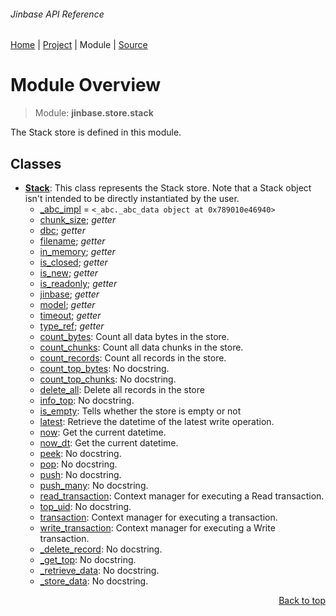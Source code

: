 ###### Jinbase API Reference
[Home](/docs/api/README.md) | [Project](/README.md) | Module | [Source](/src/jinbase/store/stack.py)

# Module Overview
> Module: **jinbase.store.stack**

The Stack store is defined in this module.

## Classes
- [**Stack**](/docs/api/modules/jinbase/store/stack/class-Stack.md): This class represents the Stack store. Note that a Stack object isn't intended to be directly instantiated by the user.
    - [\_abc\_impl](/docs/api/modules/jinbase/store/stack/class-Stack.md#fields-table) = `<_abc._abc_data object at 0x789010e46940>`
    - [chunk\_size](/docs/api/modules/jinbase/store/stack/class-Stack.md#properties-table); _getter_
    - [dbc](/docs/api/modules/jinbase/store/stack/class-Stack.md#properties-table); _getter_
    - [filename](/docs/api/modules/jinbase/store/stack/class-Stack.md#properties-table); _getter_
    - [in\_memory](/docs/api/modules/jinbase/store/stack/class-Stack.md#properties-table); _getter_
    - [is\_closed](/docs/api/modules/jinbase/store/stack/class-Stack.md#properties-table); _getter_
    - [is\_new](/docs/api/modules/jinbase/store/stack/class-Stack.md#properties-table); _getter_
    - [is\_readonly](/docs/api/modules/jinbase/store/stack/class-Stack.md#properties-table); _getter_
    - [jinbase](/docs/api/modules/jinbase/store/stack/class-Stack.md#properties-table); _getter_
    - [model](/docs/api/modules/jinbase/store/stack/class-Stack.md#properties-table); _getter_
    - [timeout](/docs/api/modules/jinbase/store/stack/class-Stack.md#properties-table); _getter_
    - [type\_ref](/docs/api/modules/jinbase/store/stack/class-Stack.md#properties-table); _getter_
    - [count\_bytes](/docs/api/modules/jinbase/store/stack/class-Stack.md#count_bytes): Count all data bytes in the store.
    - [count\_chunks](/docs/api/modules/jinbase/store/stack/class-Stack.md#count_chunks): Count all data chunks in the store.
    - [count\_records](/docs/api/modules/jinbase/store/stack/class-Stack.md#count_records): Count all records in the store.
    - [count\_top\_bytes](/docs/api/modules/jinbase/store/stack/class-Stack.md#count_top_bytes): No docstring.
    - [count\_top\_chunks](/docs/api/modules/jinbase/store/stack/class-Stack.md#count_top_chunks): No docstring.
    - [delete\_all](/docs/api/modules/jinbase/store/stack/class-Stack.md#delete_all): Delete all records in the store
    - [info\_top](/docs/api/modules/jinbase/store/stack/class-Stack.md#info_top): No docstring.
    - [is\_empty](/docs/api/modules/jinbase/store/stack/class-Stack.md#is_empty): Tells whether the store is empty or not
    - [latest](/docs/api/modules/jinbase/store/stack/class-Stack.md#latest): Retrieve the datetime of the latest write operation.
    - [now](/docs/api/modules/jinbase/store/stack/class-Stack.md#now): Get the current datetime.
    - [now\_dt](/docs/api/modules/jinbase/store/stack/class-Stack.md#now_dt): Get the current datetime.
    - [peek](/docs/api/modules/jinbase/store/stack/class-Stack.md#peek): No docstring.
    - [pop](/docs/api/modules/jinbase/store/stack/class-Stack.md#pop): No docstring.
    - [push](/docs/api/modules/jinbase/store/stack/class-Stack.md#push): No docstring.
    - [push\_many](/docs/api/modules/jinbase/store/stack/class-Stack.md#push_many): No docstring.
    - [read\_transaction](/docs/api/modules/jinbase/store/stack/class-Stack.md#read_transaction): Context manager for executing a Read transaction.
    - [top\_uid](/docs/api/modules/jinbase/store/stack/class-Stack.md#top_uid): No docstring.
    - [transaction](/docs/api/modules/jinbase/store/stack/class-Stack.md#transaction): Context manager for executing a transaction.
    - [write\_transaction](/docs/api/modules/jinbase/store/stack/class-Stack.md#write_transaction): Context manager for executing a Write transaction.
    - [\_delete\_record](/docs/api/modules/jinbase/store/stack/class-Stack.md#_delete_record): No docstring.
    - [\_get\_top](/docs/api/modules/jinbase/store/stack/class-Stack.md#_get_top): No docstring.
    - [\_retrieve\_data](/docs/api/modules/jinbase/store/stack/class-Stack.md#_retrieve_data): No docstring.
    - [\_store\_data](/docs/api/modules/jinbase/store/stack/class-Stack.md#_store_data): No docstring.

<p align="right"><a href="#jinbase-api-reference">Back to top</a></p>
